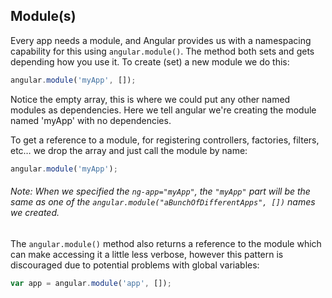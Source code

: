 ## Module(s)
Every app needs a module, and Angular provides us with a namespacing capability for this using `angular.module()`. The method both sets and gets depending how you use it. To create (set) a new module we do this:

```js
angular.module('myApp', []);
```

Notice the empty array, this is where we could put any other named modules as dependencies.  Here we tell angular we're creating the module named 'myApp' with no dependencies.

To get a reference to a module, for registering controllers, factories, filters, etc&hellip; we drop the array and just call the module by name:

```js
angular.module('myApp');
```

###### Note: When we specified the `ng-app="myApp"`, the `"myApp"` part will be the same as one of the `angular.module("aBunchOfDifferentApps", [])` names we created.

The `angular.module()` method also returns a reference to the module which can make accessing it a little less verbose, however this pattern is discouraged due to potential problems with global variables:

```js
var app = angular.module('app', []);
```